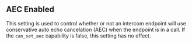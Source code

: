 ## AEC Enabled

This setting is used to control whether or not an intercom endpoint will use conservative auto echo cancelation (AEC) when the endpoint is in a call.  If the `can_set_aec` capability is false, this setting has no effect.

